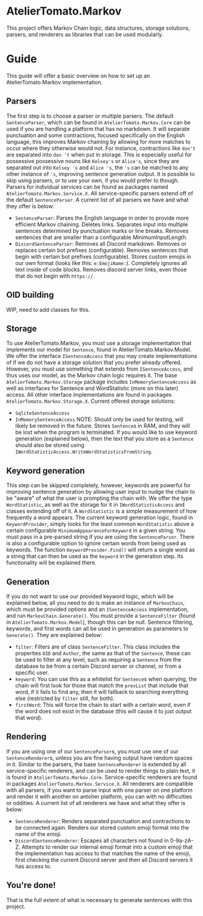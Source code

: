 # AtelierTomato.Markov
This project offers Markov Chain logic, data structures, storage solutions, parsers, and renderers as libraries that can be used modularly.

# Guide
This guide will offer a basic overview on how to set up an AtelierTomato.Markov implementation.

## Parsers
The first step is to choose a parser or multiple parsers. The default `SentenceParser`, which can be found in `AtelierTomato.Markov.Core` can be used if you are handling a platform that has no markdown. It will separate punctuation and some contractions, focused specifically on the English language, this improves Markov chaining by allowing for more matches to occur where they otherwise would not. For instance, contractions like `don't` are separated into `don 't` when put in storage. This is especially useful for possessive possessive nouns like `Kelsey's` or `Alice's`, since they are separated out into `Kelsey 's` and `Alice 's`, the `'s` can be matched to any other instance of `'s`, improving sentence generation output. It is possible to skip using parsers, or to use your own, if you would prefer to though.
Parsers for individual services can be found as packages named `AtelierTomato.Markov.Service.X`. All service-specific parsers extend off of the default `SentenceParser`.
A current list of all parsers we have and what they offer is below:
- `SentenceParser`: Parses the English language in order to provide more efficient Markov chaining. Deletes links. Separates input into multiple sentences determined by punctuation marks or line breaks. Removes sentences that are smaller than a configurable MinimumInputLength.
- `DiscordSentenceParser`: Removes all Discord markdown. Removes or replaces certain bot prefixes (configurable). Removes sentences that begin with certain bot prefixes (configurable). Stores custom emojis in our own format (looks like this: `e:EmojiName:`). Completely ignores all text inside of code blocks. Removes discord server links, even those that do not begin with `https://`.

## OID building
WIP, need to add classes for this.

## Storage
To use AtelierTomato.Markov, you must use a storage implementation that implements our model for `Sentence`, found in AtelierTomato.Markov.Model. We offer the interface `ISentenceAccess` that you may create implementations of if we do not have a storage solution that you prefer already offered. However, you must use something that extends from `ISentenceAccess`, and thus uses our model, as the Markov chain logic requires it. The base `AtelierTomato.Markov.Storage` package includes `InMemorySentenceAccess` as well as interfaces for Sentence and WordStatistic (more on this later) access. All other interface implementations are found in packages `AtelierTomato.Markov.Storage.X`.
Current offered storage solutions:
- `SqliteSentenceAccess`
- `InMemorySentenceAccess` NOTE: Should only be used for testing, will likely be removed in the future. Stores `Sentence`s in RAM, and they will be lost when the program is terminated.
If you would like to use keyword generation (explained below), then the text that you store as a `Sentence` should also be stored using `IWordStatisticAccess.WriteWordStatisticsFromString`.

## Keyword generation
This step can be skipped completely, however, keywords are powerful for improving sentence generation by allowing user input to nudge the chain to be "aware" of what the user is prompting the chain with. We offer the type `WordStatistic`, as well as the storage for it in `IWordStatisticAccess` and classes extending off of it. A `WordStatistic` is a simple measurement of how frequently a word appears. The current keyword generation logic, found in `KeywordProvider`, simply looks for the least common `WordStatistic` above a certain configurable `MinimumAppearanceForKeyword` in a given string. You must pass in a pre-parsed string if you are using the `SentenceParser`. There is also a configurable option to ignore certain words from being used as keywords. The function `KeywordProvider.Find()` will return a single word as a string that can then be used as the `keyword` in the generation step. Its functionality will be explained there.

## Generation
If you do not want to use our provided keyword logic, which will be explained below, all you need to do is make an instance of `MarkovChain`, which must be provided options and an `ISentenceAccess` implementation, and run `MarkovChain.Generate()`. You must provide a `SentenceFilter` (found in `AtelierTomato.Markov.Model`), though this can be null. Sentence filtering, keywords, and first words can all be used in generation as parameters to `Generate()`. They are explained below:
- `filter`: Filters are of class `SentenceFilter`. This class includes the properties `OID` and `Author`, the same as that of the `Sentence`, these can be used to filter at any level, such as requiring a `Sentence` from the database to be from a certain Discord server or channel, or from a specific user.
- `keyword`: You can use this as a whitelist for `Sentence`s when querying, the chain will first look for those that match the `prevList` that include that word, if it fails to find any, then it will fallback to searching everything else (restricted by `filter` still, for both).
- `firstWord`: This will force the chain to start with a certain word, even if the word does not exist in the database (this will cause it to just output that word).

## Rendering
If you are using one of our `SentenceParser`s, you must use one of our `SentenceRenderer`s, unless you are fine having output have random spaces in it. Similar to the parsers, the base `SentenceRenderer` is extended by all service-specific renderers, and can be used to render things to plain text, it is found in `AtelierTomato.Markov.Core`. Service-specific renderers are found in packages `AtelierTomato.Markov.Service.X`. All renderers are compatible with all parsers, if you want to parse input with one parser on one platform and render it with another on antoher platform, you can with no difficulties or oddities.
A current list of all renderers we have and what they offer is below:
- `SentenceRenderer`: Renders separated punctuation and contractions to be connected again. Renders our stored custom emoji format into the name of the emoji.
- `DiscordSentenceRenderer`: Escapes all characters not found in 0-9a-zA-Z. Attempts to render our internal emoji format into a custom emoji that the implementation has access to that matches the name of the emoji, first checking the current Discord server and then all Discord servers it has access to.

## You're done!
That is the full extent of what is necessary to generate sentences with this project.

